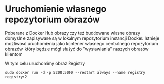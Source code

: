 # Uruchomienie własnego repozytorium obrazów
Poberane z Docker Hub obrazy czy też buddowane własne obrazy domyślnie zapisywane są w lokalnym repozytorium instancji Docker.
Istnieje możliwość uruchomienia jako kontener własnego centralnego repozytorium obrazów, który będzie mógł służyć do "wystawiania" naszych obrazów klientom.

W tym celu uruchomimy obraz Registry

```
sudo docker run -d -p 5200:5000 --restart always --name registry registry:2
```
